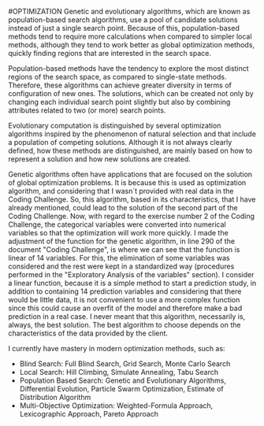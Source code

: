 #OPTIMIZATION
Genetic and evolutionary algorithms, which are known as population-based search algorithms, use a pool of candidate solutions instead of just a single search point. Because of this, population-based methods tend to require more calculations when compared to simpler local methods, although they tend to work better as global optimization methods, quickly finding regions that are interested in the search space.

Population-based methods have the tendency to explore the most distinct regions of the search space, as compared to single-state methods. Therefore, these algorithms can achieve greater diversity in terms of configuration of new ones. The solutions, which can be created not only by changing each individual search point slightly but also by combining attributes related to two (or more) search points.

Evolutionary computation is distinguished by several optimization algorithms inspired by the phenomenon of natural selection and that include a population of competing solutions. Although it is not always clearly defined, how these methods are distinguished, are mainly based on how to represent a solution and how new solutions are created.

Genetic algorithms often have applications that are focused on the solution of global optimization problems. It is because this is used as optimization algorithm, and considering that I wasn´t provided with real data in the Coding Challenge. 
So, this algorithm, based in its characteristics, that I have already mentioned, could lead to the solution of the second part of the Coding Challenge.
Now, with regard to the exercise number 2 of the Coding Challenge, the categorical variables were converted into numerical variables so that the optimization will work more quickly.
I made the adjustment of the function for the genetic algorithm, in line 290 of the document "Coding Challenge", is where we can see that the function is linear of 14 variables. For this, the elimination of some variables was considered and the rest were kept in a standardized way (procedures performed in the "Exploratory Analysis of the variables" section).
I consider a linear function, because it is a simple method to start a prediction study, in addition to containing 14 prediction variables and considering that there would be little data, it is not convenient to use a more complex function since this could cause an overfit of the model and therefore make a bad prediction in a real case. I never meant that this algorithm, necessarily is, always, the best solution. The best algorithm to choose depends on the characteristics of the data provided by the client.



I currently have mastery in modern optimization methods, such as:

- Blind Search: Full Blind Search, Grid Search, Monte Carlo Search
- Local Search: Hill Climbing, Simulate Annealing, Tabu Search
- Population Based Search: Genetic and Evolutionary Algorithms, Differential Evolution, Particle Swarm Optimization, Estimate of Distribution Algorithm
- Multi-Objective Optimization: Weighted-Formula Approach, Lexicographic Approach, Pareto Approach


